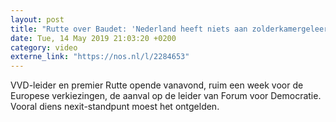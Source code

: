```yaml
---
layout: post
title: "Rutte over Baudet: 'Nederland heeft niets aan zolderkamergeleerde die zit te fröbelen'"
date: Tue, 14 May 2019 21:03:20 +0200
category: video
externe_link: "https://nos.nl/l/2284653"
---
```


VVD-leider en premier Rutte opende vanavond, ruim een week voor de Europese verkiezingen, de aanval op de leider van Forum voor Democratie. Vooral diens nexit-standpunt moest het ontgelden.
